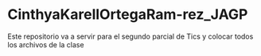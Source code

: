 # CinthyaKarellOrtegaRam-rez_JAGP
Este repositorio va a servir para el segundo parcial de Tics y colocar todos los archivos de la clase
